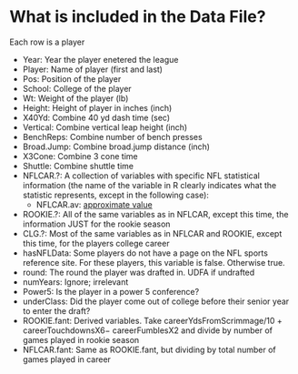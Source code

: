 # What is included in the Data File?

Each row is a player

* Year: Year the player enetered the league
* Player: Name of player (first and last)
* Pos: Position of the player
* School: College of the player
* Wt: Weight of the player (lb)
* Height: Height of player in inches (inch)
* X40Yd: Combine 40 yd dash time (sec)
* Vertical: Combine vertical leap height (inch)
* BenchReps: Combine number of bench presses
* Broad.Jump: Combine broad.jump distance (inch)
* X3Cone: Combine 3 cone time
* Shuttle: Combine shuttle time
* NFLCAR.?: A collection of variables with specific NFL statistical information (the name of the variable in R clearly indicates what the statistic represents, except in the following case):
	* NFLCAR.av: [approximate value](https://www.pro-football-reference.com/blog/index37a8.html)
* ROOKIE.?: All of the same variables as in NFLCAR, except this time, the information JUST for the rookie season
* CLG.?: Most of the same variables as in NFLCAR and ROOKIE, except this time, for the players college career
* hasNFLData: Some players do not have a page on the NFL sports reference site. For these players, this variable is false. Otherwise true.
* round: The round the player was drafted in. UDFA if undrafted
* numYears: Ignore; irrelevant
* Power5: Is the player in a power 5 conference?
* underClass: Did the player come out of college before their senior year to enter the draft?
* ROOKIE.fant: Derived variables. Take careerYdsFromScrimmage/10 + careerTouchdownsX6− careerFumblesX2 and divide by number of games played in rookie season
* NFLCAR.fant: Same as ROOKIE.fant, but dividing by total number of games played in career


